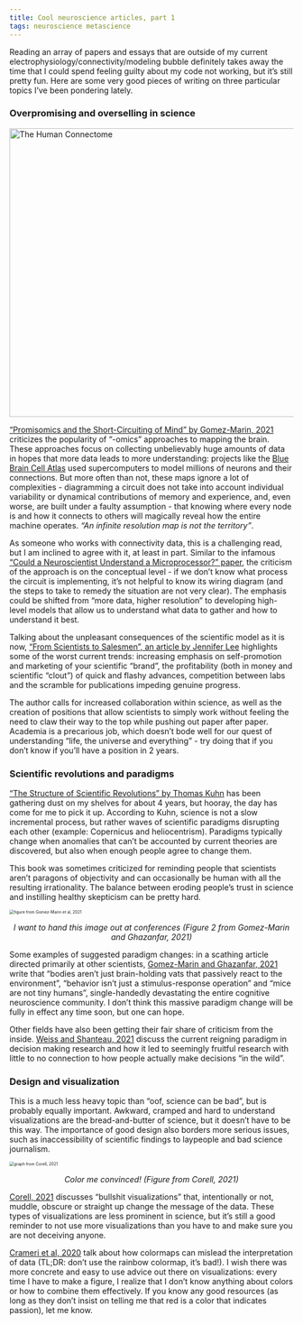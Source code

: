 ```yaml
---
title: Cool neuroscience articles, part 1
tags: neuroscience metascience
---
```


Reading an array of papers and essays that are outside of my current electrophysiology/connectivity/modeling bubble definitely takes away the time that I could spend feeling guilty about my code not working, but it’s still pretty fun. Here are some very good pieces of writing on three particular topics I’ve been pondering lately.

### Overpromising and overselling in science

<a title="Andreashorn, CC BY-SA 4.0 &lt;https://creativecommons.org/licenses/by-sa/4.0&gt;, via Wikimedia Commons" href="https://commons.wikimedia.org/wiki/File:The_Human_Connectome.png"><img width="512" alt="The Human Connectome" src="https://upload.wikimedia.org/wikipedia/commons/thumb/c/cd/The_Human_Connectome.png/512px-The_Human_Connectome.png"></a>

[“Promisomics and the Short-Circuiting of Mind” by Gomez-Marin, 2021](https://www.eneuro.org/content/8/2/ENEURO.0521-20.2021/tab-article-info) criticizes the popularity of “-omics” approaches to mapping the brain. These approaches focus on collecting unbelievably huge amounts of data in hopes that more data leads to more understanding: projects like the [Blue Brain Cell Atlas](https://portal.bluebrain.epfl.ch/resources/models/cell-atlas/) used supercomputers to model millions of neurons and their connections. But more often than not, these maps ignore a lot of complexities - diagramming a circuit does not take into account individual variability or dynamical contributions of memory and experience, and, even worse, are built under a faulty assumption - that knowing where every node is and how it connects to others will magically reveal how the entire machine operates. *“An infinite resolution map is not the territory”*. 

As someone who works with connectivity data, this is a challenging read, but I am inclined to agree with it, at least in part. Similar to the infamous [“Could a Neuroscientist Understand a Microprocessor?” paper](https://journals.plos.org/ploscompbiol/article?id=10.1371/journal.pcbi.1005268), the criticism of the approach is on the conceptual level - if we don’t know what process the circuit is implementing, it’s not helpful to know its wiring diagram (and the steps to take to remedy the situation are not very clear). The emphasis could be shifted from “more data, higher resolution” to developing high-level models that allow us to understand what data to gather and how to understand it best.

Talking about the unpleasant consequences of the scientific model as it is now, [“From Scientists to Salesmen”, an article by Jennifer Lee](https://magazine.scienceforthepeople.org/vol24-2-dont-be-evil/from-scientists-to-salesmen/) highlights some of the worst current trends: increasing emphasis on self-promotion and marketing of your scientific “brand”, the profitability (both in money and scientific “clout”) of quick and flashy advances, competition between labs and the scramble for publications impeding genuine progress. 

The author calls for increased collaboration within science, as well as the creation of positions that allow scientists to simply work without feeling the need to claw their way to the top while pushing out paper after paper. Academia is a precarious job, which doesn’t bode well for our quest of understanding “life, the universe and everything” - try doing that if you don’t know if you’ll have a position in 2 years.

### Scientific revolutions and paradigms

[“The Structure of Scientific Revolutions” by Thomas Kuhn](https://en.wikipedia.org/wiki/The_Structure_of_Scientific_Revolutions) has been gathering dust on my shelves for about 4 years, but hooray, the day has come for me to pick it up. According to Kuhn, science is not a slow incremental process, but rather waves of scientific paradigms disrupting each other (example: Copernicus and heliocentrism). Paradigms typically change when anomalies that can’t be accounted by current theories are discovered, but also when enough people agree to change them.

This book was sometimes criticized for reminding people that scientists aren’t paragons of objectivity and can occasionally be human with all the resulting irrationality. The balance between eroding people’s trust in science and instilling healthy skepticism can be pretty hard.

<img src="{{ site.baseurl }}/assets/img/behav.png" alt="figure from Gomez-Marin et al, 2021" style="zoom:50%;" />

<p style="text-align: center;font-style: italic;"> I want to hand this image out at conferences (Figure 2 from  Gomez-Marin and Ghazanfar, 2021)</p>

Some examples of suggested paradigm changes: in a scathing article directed primarily at other scientists, [Gomez-Marin and Ghazanfar, 2021](https://www.sciencedirect.com/science/article/pii/S0896627319307901) write that “bodies aren’t just brain-holding vats that passively react to the environment”, “behavior isn’t just a stimulus-response operation” and “mice are not tiny humans”, single-handedly devastating the entire cognitive neuroscience community. I don’t think this massive paradigm change will be fully in effect any time soon, but one can hope.

Other fields have also been getting their fair share of criticism from the inside. [Weiss and Shanteau, 2021](https://pubmed.ncbi.nlm.nih.gov/34508955/) discuss the current reigning paradigm in decision making research and how it led to seemingly fruitful research with little to no connection to how people actually make decisions “in the wild”.

### Design and visualization

This is a much less heavy topic than “oof, science can be bad”, but is probably equally important. Awkward, cramped and hard to understand visualizations are the bread-and-butter of science, but it doesn’t have to be this way. The importance of good design also borders more serious issues, such as inaccessibility of scientific findings to laypeople and bad science journalism. 

<img src="{{ site.baseurl }}/assets/img/graph1.png" alt="graph from Corell, 2021" style="zoom:50%;" />

<p style="text-align: center;font-style: italic;"> Color me convinced! (Figure from Corell, 2021)</p>

[Corell, 2021](https://arxiv.org/abs/2109.12975) discusses “bullshit visualizations” that, intentionally or not, muddle, obscure or straight up change the message of the data. These types of visualizations are less prominent in science, but it’s still a good reminder to not use more visualizations than you have to and make sure you are not deceiving anyone.

[Crameri et al, 2020](https://www.nature.com/articles/s41467-020-19160-7) talk about how colormaps can mislead the interpretation of data (TL;DR: don’t use the rainbow colormap, it’s bad!). I wish there was more concrete and easy to use advice out there on visualizations: every time I have to make a figure, I realize that I don’t know anything about colors or how to combine them effectively. If you know any good resources (as long as they don’t insist on telling me that red is a color that indicates passion), let me know.
